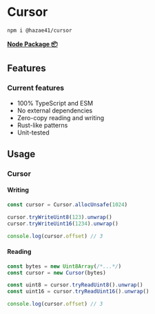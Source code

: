 # Cursor

```bash
npm i @hazae41/cursor
```

[**Node Package 📦**](https://www.npmjs.com/package/@hazae41/cursor)

## Features

### Current features
- 100% TypeScript and ESM
- No external dependencies
- Zero-copy reading and writing
- Rust-like patterns
- Unit-tested

## Usage

### Cursor

#### Writing

```typescript
const cursor = Cursor.allocUnsafe(1024)

cursor.tryWriteUint8(123).unwrap()
cursor.tryWriteUint16(1234).unwrap()

console.log(cursor.offset) // 3
```

#### Reading

```typescript
const bytes = new Uint8Array(/*...*/)
const cursor = new Cursor(bytes)

const uint8 = cursor.tryReadUint8().unwrap()
const uint16 = cursor.tryReadUint16().unwrap()

console.log(cursor.offset) // 3
```